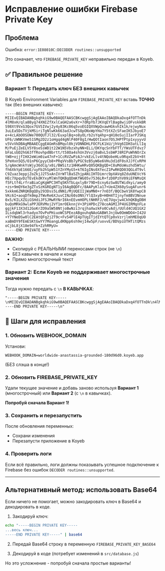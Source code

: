 # Исправление ошибки Firebase Private Key

## Проблема

Ошибка: `error:1E08010C:DECODER routines::unsupported`

Это означает, что `FIREBASE_PRIVATE_KEY` неправильно передан в Koyeb.

## ✅ Правильное решение

### Вариант 1: Передать ключ БЕЗ внешних кавычек

В Koyeb Environment Variables для `FIREBASE_PRIVATE_KEY` вставь **ТОЧНО** так (без внешних кавычек):

```
-----BEGIN PRIVATE KEY-----
MIIEvQIBADANBgkqhkiG9w0BAQEFAASCBKcwggSjAgEAAoIBAQDkaDxq4fOTTnDk
4lM8xH/qla8Byq74XNIZfXxlCaGH2a6vXr+7dRpYb7JKVqEYlBag8wjiOFvskkBR
S98Xt9VxG3Qox7GVSIVwj2y4y83Kc06q5voEGIQXVWpQvawHGkvhIk1k/ejwyNux
3uLEa5DsTVjkMSiriTgNlwKk663adJcwTS8pONxWpYHa7Y5tXZcSFaeIK5JbyoE7
e+4cLAbOOSUWe700QUTJl32/EuxplBq+o8yOLrb2sYq4hp+qH10oSujIIarPJSKq
UF6/zWNKVme51SMg2D2z1oHgqd4gNlP40F8gI/HwQOtIaon7OSJHPfPtp1xyyyvU
v5VvVkDBAgMBAAECggEAGmRsBMqul0kjVONNDHLFOCFLK1kU/jhVg6IDH3atLlIq
M/PuEjZeELV5Y8seSsWD1t22W1N5VbzxhyNN+ELi/DKYqcSnYbFTT/YWsUTFdvz7
bFaLsbD2hG63ffRovhpdBbrtt/t58Oa4shUn3Vvzj0aBvL5sbWPJ8RIPuWhNOrZx
tW8+ojjfIHX2eWim0iw47nF+1CcRVZwPzAJrvkEzLlv4tNQobeHLu9RqxE2bV+8t
5PeHxn5Q5/O1nP6CpyyCb8+PRqVVsBb7yPGC9zB5yW6e6VHu3d1dF0sXJJfCvRPH
S/qAmcWnkYsWjy36dCq/x0i/BWSitz1HHKwHRvQ05QKBgQD+C8uMdoWuzhd5Wtu/
fh6XkYpE166E/uyFb2hSpW51YZnYMyG5+kT6IgINs0XfecZ1PwRKQD03QGLdT9vl
C9Zuaz3eppjZoZkjJ2T5xAnIVrWTlBa5ZhjpANiIHTDimrc9pXAVq8ZduUNEVcY6
HEc7XpqvDzTEvEkdKYxyMlWnTQKBgQDmKfWG05v7536LR+fzD8PzhV09iEFNMsQX
f5FLtf4LrfraBiaCgKgWPC3HTq5KhTbLqxlyBr79D+Ecny6zSw8UTWidkyi/amy0
+zs+9mQY6e3gZTxSzKGREgNT1yI6AgBQDFc/8AAPyKla17+Ue4ZX60ySugAFunr6
5xkkm6ZNRQKBgQDy293Dss5LdNN1/MjUQEIIjWaMN0+r7nO3f/BQCbwV1K8YwpC8
VKc6I+aoqDfk0mpJTWvRe6XJuvCINz60sONV/YlQ3xyB+H0H4TIjnyfm8BV3Nnue
0x5/KILXZGiGSHdiJFSJMwRYNrI6knEEvmHOPLtNHRFJ/eE7Uqvjw4CkhQKBgDBH
buQoMRkG9wlaPPJERVMoj2Vf1mrOEknnjV+3PiHPDcZ78coAGMIJP4UGIRMqnFLe
ggjkF13X3d12GoKrZO9aSW58NtjoBwNzi3rqjhaXwzkFo0CvAdj/UUld4CUQ1GX2
ILsdqbWl3rhadyo7OvPoPHiuoWCSPEezABgouhqNAoGABWtJnjUw0OmWDO4+I42U
+Y7YNeDSw0lC2EAtQFq2j2T9c+Fv54PlE4pTUgITjdIYtQTCp0xVzrjlmhMEOqUO
xaBmDY9fEmESKtGwYY7MoangLdKNpp6sh9ejI4w5pF/uovvE/BDVpiUTHTitQMzs
oCjbL8jX18e94fk+ZzhRMyU=
-----END PRIVATE KEY-----
```

**ВАЖНО:**
- Скопируй с РЕАЛЬНЫМИ переносами строк (не `\n`)
- БЕЗ кавычек в начале и конце
- Прямо многострочный текст

### Вариант 2: Если Koyeb не поддерживает многострочные значения

Тогда нужно передать с `\n` **В КАВЫЧКАХ**:

```
"-----BEGIN PRIVATE KEY-----\nMIIEvQIBADANBgkqhkiG9w0BAQEFAASCBKcwggSjAgEAAoIBAQDkaDxq4fOTTnDk\n4lM8xH/qla8Byq74XNIZfXxlCaGH2a6vXr+7dRpYb7JKVqEYlBag8wjiOFvskkBR\nS98Xt9VxG3Qox7GVSIVwj2y4y83Kc06q5voEGIQXVWpQvawHGkvhIk1k/ejwyNux\n3uLEa5DsTVjkMSiriTgNlwKk663adJcwTS8pONxWpYHa7Y5tXZcSFaeIK5JbyoE7\ne+4cLAbOOSUWe700QUTJl32/EuxplBq+o8yOLrb2sYq4hp+qH10oSujIIarPJSKq\nUF6/zWNKVme51SMg2D2z1oHgqd4gNlP40F8gI/HwQOtIaon7OSJHPfPtp1xyyyvU\nv5VvVkDBAgMBAAECggEAGmRsBMqul0kjVONNDHLFOCFLK1kU/jhVg6IDH3atLlIq\nM/PuEjZeELV5Y8seSsWD1t22W1N5VbzxhyNN+ELi/DKYqcSnYbFTT/YWsUTFdvz7\nbFaLsbD2hG63ffRovhpdBbrtt/t58Oa4shUn3Vvzj0aBvL5sbWPJ8RIPuWhNOrZx\ntW8+ojjfIHX2eWim0iw47nF+1CcRVZwPzAJrvkEzLlv4tNQobeHLu9RqxE2bV+8t\n5PeHxn5Q5/O1nP6CpyyCb8+PRqVVsBb7yPGC9zB5yW6e6VHu3d1dF0sXJJfCvRPH\nS/qAmcWnkYsWjy36dCq/x0i/BWSitz1HHKwHRvQ05QKBgQD+C8uMdoWuzhd5Wtu/\nfh6XkYpE166E/uyFb2hSpW51YZnYMyG5+kT6IgINs0XfecZ1PwRKQD03QGLdT9vl\nC9Zuaz3eppjZoZkjJ2T5xAnIVrWTlBa5ZhjpANiIHTDimrc9pXAVq8ZduUNEVcY6\nHEc7XpqvDzTEvEkdKYxyMlWnTQKBgQDmKfWG05v7536LR+fzD8PzhV09iEFNMsQX\nf5FLtf4LrfraBiaCgKgWPC3HTq5KhTbLqxlyBr79D+Ecny6zSw8UTWidkyi/amy0\n+zs+9mQY6e3gZTxSzKGREgNT1yI6AgBQDFc/8AAPyKla17+Ue4ZX60ySugAFunr6\n5xkkm6ZNRQKBgQDy293Dss5LdNN1/MjUQEIIjWaMN0+r7nO3f/BQCbwV1K8YwpC8\nVKc6I+aoqDfk0mpJTWvRe6XJuvCINz60sONV/YlQ3xyB+H0H4TIjnyfm8BV3Nnue\n0x5/KILXZGiGSHdiJFSJMwRYNrI6knEEvmHOPLtNHRFJ/eE7Uqvjw4CkhQKBgDBH\nbuQoMRkG9wlaPPJERVMoj2Vf1mrOEknnjV+3PiHPDcZ78coAGMIJP4UGIRMqnFLe\nggjkF13X3d12GoKrZO9aSW58NtjoBwNzi3rqjhaXwzkFo0CvAdj/UUld4CUQ1GX2\nILsdqbWl3rhadyo7OvPoPHiuoWCSPEezABgouhqNAoGABWtJnjUw0OmWDO4+I42U\n+Y7YNeDSw0lC2EAtQFq2j2T9c+Fv54PlE4pTUgITjdIYtQTCp0xVzrjlmhMEOqUO\nxaBmDY9fEmESKtGwYY7MoangLdKNpp6sh9ejI4w5pF/uovvE/BDVpiUTHTitQMzs\noCjbL8jX18e94fk+ZzhRMyU=\n-----END PRIVATE KEY-----\n"
```

## 📝 Шаги для исправления

### 1. Обновить WEBHOOK_DOMAIN

Установи:
```
WEBHOOK_DOMAIN=worldwide-anastassia-grounded-180d96d0.koyeb.app
```

(БЕЗ слэша в конце!)

### 2. Обновить FIREBASE_PRIVATE_KEY

Удали текущее значение и добавь заново используя **Вариант 1** (многострочный) или **Вариант 2** (с `\n` в кавычках).

**Попробуй сначала Вариант 1!**

### 3. Сохранить и перезапустить

После обновления переменных:
- Сохрани изменения
- Перезапусти приложение в Koyeb

### 4. Проверить логи

Если всё правильно, логи должны показывать успешное подключение к Firebase без ошибок `DECODER routines::unsupported`.

---

## Альтернативный метод: использовать Base64

Если ничего не помогает, можно закодировать ключ в Base64 и декодировать в коде.

1. Закодируй ключ:
```bash
echo "-----BEGIN PRIVATE KEY-----
...весь ключ...
-----END PRIVATE KEY-----" | base64
```

2. Передай Base64 строку в переменную `FIREBASE_PRIVATE_KEY_BASE64`

3. Декодируй в коде (потребует изменений в `src/database.js`)

Но это усложнение - попробуй сначала простые варианты!

